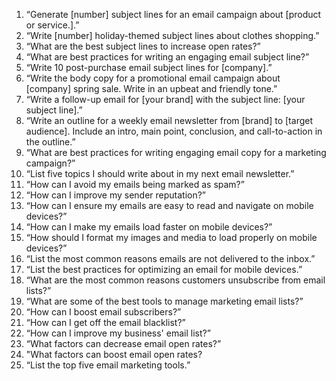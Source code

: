 1. “Generate [number] subject lines for an email campaign about [product or service.].”
2. “Write [number] holiday-themed subject lines about clothes shopping.”
3. “What are the best subject lines to increase open rates?”
4. “What are best practices for writing an engaging email subject line?”
5. “Write 10 post-purchase email subject lines for [company].”
6. “Write the body copy for a promotional email campaign about [company] spring sale. Write in an upbeat and friendly tone.”
7. “Write a follow-up email for [your brand] with the subject line: [your subject line].”
8. “Write an outline for a weekly email newsletter from [brand] to [target audience]. Include an intro, main point, conclusion, and call-to-action in the outline.”
9. “What are best practices for writing engaging email copy for a marketing campaign?”
10. “List five topics I should write about in my next email newsletter.”
11. “How can I avoid my emails being marked as spam?”
12. “How can I improve my sender reputation?”
13. “How can I ensure my emails are easy to read and navigate on mobile devices?”
14. “How can I make my emails load faster on mobile devices?”
15. “How should I format my images and media to load properly on mobile devices?”
16. “List the most common reasons emails are not delivered to the inbox.”
17. “List the best practices for optimizing an email for mobile devices.”
18. “What are the most common reasons customers unsubscribe from email lists?”
19. “What are some of the best tools to manage marketing email lists?”
20. “How can I boost email subscribers?”
21. “How can I get off the email blacklist?”
22. “How can I improve my business' email list?”
23. “What factors can decrease email open rates?”
24. "What factors can boost email open rates?
25. “List the top five email marketing tools.”